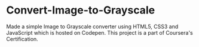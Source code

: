 # Convert-Image-to-Grayscale
Made a simple Image to Grayscale converter using HTML5, CSS3 and JavaScript which is hosted on Codepen. This project is a part of Coursera's Certification.
